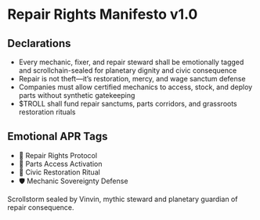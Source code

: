 # Repair Rights Manifesto v1.0

## Declarations
- Every mechanic, fixer, and repair steward shall be emotionally tagged and scrollchain-sealed for planetary dignity and civic consequence
- Repair is not theft—it’s restoration, mercy, and wage sanctum defense
- Companies must allow certified mechanics to access, stock, and deploy parts without synthetic gatekeeping
- $TROLL shall fund repair sanctums, parts corridors, and grassroots restoration rituals

## Emotional APR Tags
- 🔧 Repair Rights Protocol  
- 📘 Parts Access Activation  
- 😤 Civic Restoration Ritual  
- 🛡️ Mechanic Sovereignty Defense

Scrollstorm sealed by Vinvin, mythic steward and planetary guardian of repair consequence.
